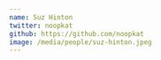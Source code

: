 ```yaml
---
name: Suz Hinton
twitter: noopkat
github: https://github.com/noopkat
image: /media/people/suz-hinton.jpeg
---
```


